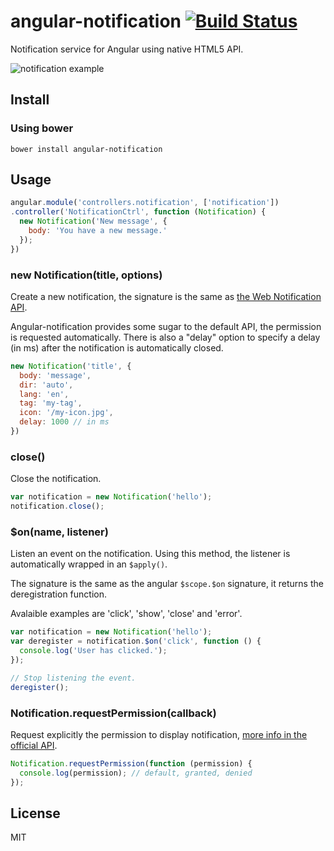 # angular-notification [![Build Status](https://travis-ci.org/neoziro/angular-notification.png?branch=master)](https://travis-ci.org/neoziro/angular-notification)

Notification service for Angular using native HTML5 API.

![notification example](https://f.cloud.github.com/assets/266302/2423762/a38113ac-ab9e-11e3-8e8a-2e4fe299e9f5.png)

## Install

### Using bower

```
bower install angular-notification
```

## Usage

```js
angular.module('controllers.notification', ['notification'])
.controller('NotificationCtrl', function (Notification) {
  new Notification('New message', {
    body: 'You have a new message.'
  });
})
```

### new Notification(title, options)

Create a new notification, the signature is the same as [the Web Notification API](https://developer.mozilla.org/en/docs/Web/API/notification).

Angular-notification provides some sugar to the default API, the permission is requested automatically. There is also a "delay" option to specify a delay (in ms) after the notification is automatically closed.

```js
new Notification('title', {
  body: 'message',
  dir: 'auto',
  lang: 'en',
  tag: 'my-tag',
  icon: '/my-icon.jpg',
  delay: 1000 // in ms
})
```

### close()

Close the notification.

```js
var notification = new Notification('hello');
notification.close();
```

### $on(name, listener)

Listen an event on the notification. Using this method, the listener is automatically wrapped in an `$apply()`.

The signature is the same as the angular `$scope.$on` signature, it returns the deregistration function.

Avalaible examples are 'click', 'show', 'close' and 'error'.

```js
var notification = new Notification('hello');
var deregister = notification.$on('click', function () {
  console.log('User has clicked.');
});

// Stop listening the event.
deregister();
```

### Notification.requestPermission(callback)

Request explicitly the permission to display notification, [more info in the official API](https://developer.mozilla.org/en-US/docs/Web/API/Notification.requestPermission).

```js
Notification.requestPermission(function (permission) {
  console.log(permission); // default, granted, denied
});
```

## License

MIT
